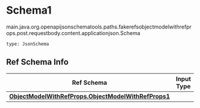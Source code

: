 # Schema1
main.java.org.openapijsonschematools.paths.fakerefsobjectmodelwithrefprops.post.requestbody.content.applicationjson.Schema
```
type: JsonSchema
```

## Ref Schema Info
Ref Schema | Input Type | Output Type
---------- | ---------- | -----------
[**ObjectModelWithRefProps.ObjectModelWithRefProps1**](../../../../../../hematools/components/schemas/ObjectModelWithRefProps.md) |  | 
